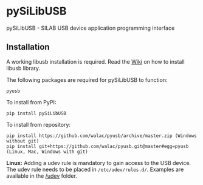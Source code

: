 # pySiLibUSB

pySiLibUSB - SILAB USB device application programming interface

## Installation

A working libusb installation is required. Read the [Wiki](https://github.com/SiLab-Bonn/pySiLibUSB/wiki) on how to install libusb library.

The following packages are required for pySiLibUSB to function:
  ```
  pyusb
  ```

To install from PyPI:
  ```
  pip install pySiLibUSB
  ```
  
To install from repository:
  ```
  pip install https://github.com/walac/pyusb/archive/master.zip (Windows without git)
  pip install git+https://github.com/walac/pyusb.git@master#egg=pyusb (Linux, Mac, Windows with git)
  ```

__Linux:__
Adding a udev rule is mandatory to gain access to the USB device. The udev rule needs to be placed in `/etc/udev/rules.d/`.
Examples are available in the [/udev](https://github.com/SiLab-Bonn/pySiLibUSB/tree/master/udev) folder.
